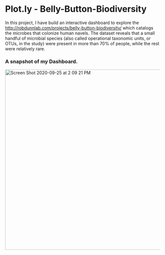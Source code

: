 # Plot.ly - Belly-Button-Biodiversity

In this project, I have build an interactive dashboard to explore the http://robdunnlab.com/projects/belly-button-biodiversity/  which catalogs the microbes that colonize human navels.
The dataset reveals that a small handful of microbial species (also called operational taxonomic units, or OTUs, in the study) were present in more than 70% of people, while the rest were relatively rare. 

### A snapshot of my Dashboard.
<img width="587" alt="Screen Shot 2020-09-25 at 2 09 21 PM" src="https://user-images.githubusercontent.com/25073905/94306596-e6950a00-ff38-11ea-88a7-26c23b34b013.png">


